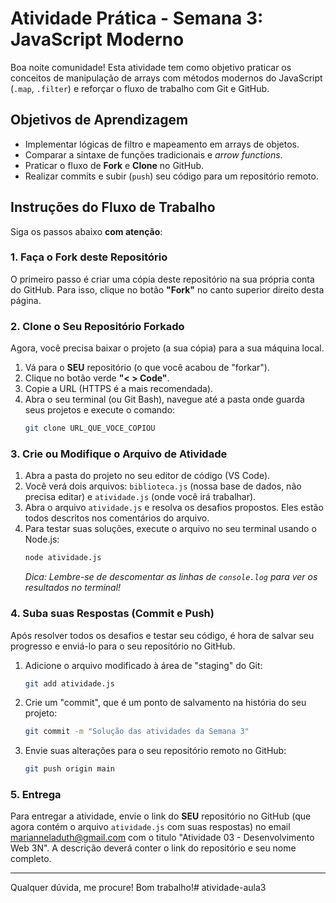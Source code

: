 # Atividade Prática - Semana 3: JavaScript Moderno

Boa noite comunidade! Esta atividade tem como objetivo praticar os conceitos de manipulação de arrays com métodos modernos do JavaScript (`.map`, `.filter`) e reforçar o fluxo de trabalho com Git e GitHub.

## Objetivos de Aprendizagem

* Implementar lógicas de filtro e mapeamento em arrays de objetos.
* Comparar a sintaxe de funções tradicionais e *arrow functions*.
* Praticar o fluxo de **Fork** e **Clone** no GitHub.
* Realizar commits e subir (`push`) seu código para um repositório remoto.

## Instruções do Fluxo de Trabalho

Siga os passos abaixo **com atenção**:

### 1. Faça o Fork deste Repositório

O primeiro passo é criar uma cópia deste repositório na sua própria conta do GitHub. Para isso, clique no botão **"Fork"** no canto superior direito desta página.

### 2. Clone o Seu Repositório Forkado

Agora, você precisa baixar o projeto (a sua cópia) para a sua máquina local.

1.  Vá para o **SEU** repositório (o que você acabou de "forkar").
2.  Clique no botão verde **"< > Code"**.
3.  Copie a URL (HTTPS é a mais recomendada).
4.  Abra o seu terminal (ou Git Bash), navegue até a pasta onde guarda seus projetos e execute o comando:
    ```bash
    git clone URL_QUE_VOCE_COPIOU
    ```

### 3. Crie ou Modifique o Arquivo de Atividade

1.  Abra a pasta do projeto no seu editor de código (VS Code).
2.  Você verá dois arquivos: `biblioteca.js` (nossa base de dados, não precisa editar) e `atividade.js` (onde você irá trabalhar).
3.  Abra o arquivo `atividade.js` e resolva os desafios propostos. Eles estão todos descritos nos comentários do arquivo.
4.  Para testar suas soluções, execute o arquivo no seu terminal usando o Node.js:
    ```bash
    node atividade.js
    ```
    *Dica: Lembre-se de descomentar as linhas de `console.log` para ver os resultados no terminal!*

### 4. Suba suas Respostas (Commit e Push)

Após resolver todos os desafios e testar seu código, é hora de salvar seu progresso e enviá-lo para o seu repositório no GitHub.

1.  Adicione o arquivo modificado à área de "staging" do Git:
    ```bash
    git add atividade.js
    ```
2.  Crie um "commit", que é um ponto de salvamento na história do seu projeto:
    ```bash
    git commit -m "Solução das atividades da Semana 3"
    ```
3.  Envie suas alterações para o seu repositório remoto no GitHub:
    ```bash
    git push origin main
    ```

### 5. Entrega

Para entregar a atividade, envie o link do **SEU** repositório no GitHub (que agora contém o arquivo `atividade.js` com suas respostas) no email marianneladuth@gmail.com com o titulo "Atividade 03 - Desenvolvimento Web 3N". A descrição deverá conter o link do repositório e seu nome completo.

---

Qualquer dúvida, me procure! Bom trabalho!#   a t i v i d a d e - a u l a 3  
 